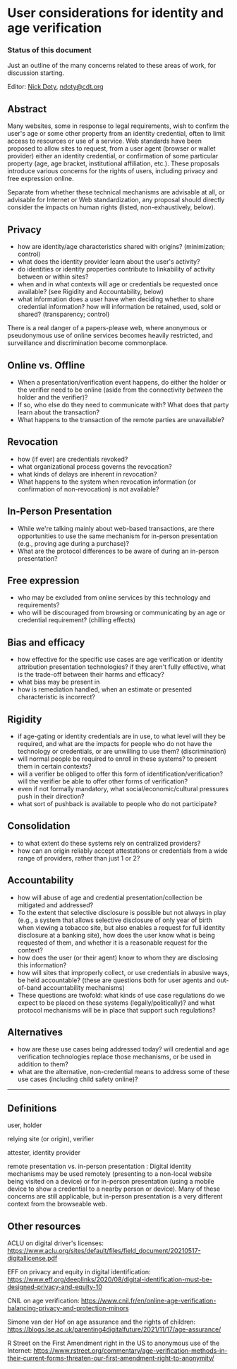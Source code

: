 # User considerations for identity and age verification

### Status of this document

Just an outline of the many concerns related to these areas of work, for discussion starting.

Editor: [Nick Doty](https://npdoty.name), <ndoty@cdt.org>

## Abstract

Many websites, some in response to legal requirements, wish to confirm the user's age or some other property from an identity credential, often to limit access to resources or use of a service. Web standards have been proposed to allow sites to request, from a user agent (browser or wallet provider) either an identity credential, or confirmation of some particular property (age, age bracket, institutional affiliation, etc.). These proposals introduce various concerns for the rights of users, including privacy and free expression online.

Separate from whether these technical mechanisms are advisable at all, or advisable for Internet or Web standardization, any proposal should directly consider the impacts on human rights (listed, non-exhaustively, below).

## Privacy

* how are identity/age characteristics shared with origins? (minimization; control)
* what does the identity provider learn about the user's activity?
* do identities or identity properties contribute to linkability of activity between or within sites? 
* when and in what contexts will age or credentials be requested once available? (see Rigidity and Accountability, below)
* what information does a user have when deciding whether to share credential information? how will information be retained, used, sold or shared? (transparency; control)

There is a real danger of a papers-please web, where anonymous or pseudonymous use of online services becomes heavily restricted, and surveillance and discrimination become commonplace.

## Online vs. Offline

* When a presentation/verification event happens, do either the holder or the verifier need to be online (aside from the connectivity *between* the holder and the verifier)?
* If so, who else do they need to communicate with?  What does that party learn about the transaction?
* What happens to the transaction of the remote parties are unavailable?

## Revocation

* how (if ever) are credentials revoked?
* what organizational process governs the revocation?
* what kinds of delays are inherent in revocation?
* What happens to the system when revocation information (or confirmation of non-revocation) is not available?

## In-Person Presentation

* While we're talking mainly about web-based transactions, are there opportunities to use the same mechanism for in-person presentation (e.g., proving age during a purchase)?
* What are the protocol differences to be aware of during an in-person presentation?

## Free expression

* who may be excluded from online services by this technology and requirements? 
* who will be discouraged from browsing or communicating by an age or credential requirement? (chilling effects)

## Bias and efficacy

* how effective for the specific use cases are age verification or identity attribution presentation technologies? if they aren't fully effective, what is the trade-off between their harms and efficacy?
* what bias may be present in 
* how is remediation handled, when an estimate or presented characteristic is incorrect?

## Rigidity

* if age-gating or identity credentials are in use, to what level will they be required, and what are the impacts for people who do not have the technology or credentials, or are unwilling to use them? (discrimination)
* will normal people be required to enroll in these systems?  to present them in certain contexts?
* will a verifier be obliged to offer this form of identification/verification?  will the verifier be able to offer other forms of verification?
* even if not formally mandatory, what social/economic/cultural pressures push in their direction?
* what sort of pushback is available to people who do not participate?

## Consolidation

* to what extent do these systems rely on centralized providers?
* how can an origin reliably accept attestations or credentials from a wide range of providers, rather than just 1 or 2?

## Accountability

* how will abuse of age and credential presentation/collection be mitigated and addressed?
* To the extent that selective disclosure is possible but not always in play (e.g., a system that allows selective disclosure of only year of birth when viewing a tobacco site, but also enables a request for full identity disclosure at a banking site), how does the user know what is being requested of them, and whether it is a reasonable request for the context?
* how does the user (or their agent) know to whom they are disclosing this information?
* how will sites that improperly collect, or use credentials in abusive ways, be held accountable? (these are questions both for user agents and out-of-band accountability mechanisms)
* These questions are twofold: what kinds of use case regulations do we expect to be placed on these systems (legally/politically)? and what protocol mechanisms will be in place that support such regulations?

## Alternatives

* how are these use cases being addressed today? will credential and age verification technologies replace those mechanisms, or be used in addition to them?
* what are the alternative, non-credential means to address some of these use cases (including child safety online)?

---

## Definitions

user, holder

relying site (or origin), verifier

attester, identity provider

remote presentation vs. in-person presentation
: Digital identity mechanisms may be used remotely (presenting to a non-local website being visited on a device) or for in-person presentation (using a mobile device to show a credential to a nearby person or device). Many of these concerns are still applicable, but in-person presentation is a very different context from the browseable web.

## Other resources

ACLU on digital driver's licenses:
https://www.aclu.org/sites/default/files/field_document/20210517-digitallicense.pdf

EFF on privacy and equity in digital identification:
https://www.eff.org/deeplinks/2020/08/digital-identification-must-be-designed-privacy-and-equity-10

CNIL on age verification:
https://www.cnil.fr/en/online-age-verification-balancing-privacy-and-protection-minors

Simone van der Hof on age assurance and the rights of children:
https://blogs.lse.ac.uk/parenting4digitalfuture/2021/11/17/age-assurance/

R Street on the First Amendment right in the US to anonymous use of the Internet:
https://www.rstreet.org/commentary/age-verification-methods-in-their-current-forms-threaten-our-first-amendment-right-to-anonymity/
